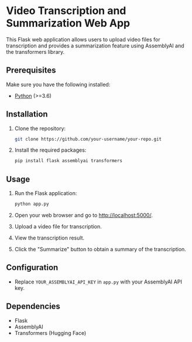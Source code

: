 # Video Transcription and Summarization Web App

This Flask web application allows users to upload video files for transcription and provides a summarization feature using AssemblyAI and the transformers library.

## Prerequisites

Make sure you have the following installed:

- [Python](https://www.python.org/downloads/) (>=3.6)

## Installation

1. Clone the repository:

    ```bash
    git clone https://github.com/your-username/your-repo.git
    ```
2. Install the required packages:

    ```bash
    pip install flask assemblyai transformers
    ```

## Usage

1. Run the Flask application:

    ```bash
    python app.py
    ```

2. Open your web browser and go to [http://localhost:5000/](http://localhost:5000/).

3. Upload a video file for transcription.

4. View the transcription result.

5. Click the "Summarize" button to obtain a summary of the transcription.

## Configuration

- Replace `YOUR_ASSEMBLYAI_API_KEY` in `app.py` with your AssemblyAI API key.

## Dependencies

- Flask
- AssemblyAI
- Transformers (Hugging Face)

